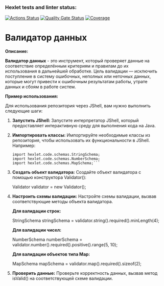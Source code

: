 ### Hexlet tests and linter status:
[![Actions Status](https://github.com/F-Jahura/java-project-78/actions/workflows/hexlet-check.yml/badge.svg)](https://github.com/F-Jahura/java-project-78/actions)
[![Quality Gate Status](https://sonarcloud.io/api/project_badges/measure?project=F-Jahura_java-project-78&metric=alert_status)](https://sonarcloud.io/summary/new_code?id=F-Jahura_java-project-78)
[![Coverage](https://sonarcloud.io/api/project_badges/measure?project=F-Jahura_java-project-78&metric=coverage)](https://sonarcloud.io/summary/new_code?id=F-Jahura_java-project-78)
# Валидатор данных
**Описание:**
 
**Валидатор данных** - это инструмент, который проверяет данные на соответствие определённым критериям и правилам до их использования в дальнейшей обработке. Цель валидации — исключить поступление в систему ошибочных, неполных или неточных данных, которые могут привести к ошибочным результатам работы, утрате данных и сбоям в работе систем.

**Пример использования:**

Для использования репозитория через JShell, вам нужно выполнить следующие шаги:
1.  **Запустить JShell:** Запустите интерпретатор JShell, который предоставляет интерактивную среду для выполнения кода на Java.
2.  **Импортировать классы:** Импортируйте необходимые классы из репозитория, чтобы использовать их функциональности в JShell. Например:
  
    ```import hexlet.code.Validator;
    import hexlet.code.schemas.StringSchema;
    import hexlet.code.schemas.NumberSchema;
    import hexlet.code.schemas.MapSchema;```
    
3.  **Создать объект валидатора:** Создайте объект валидатора с помощью конструктора Validator():

    Validator validator = new Validator();

4.  **Настроить схемы валидации:** Настройте схемы валидации, вызвав соответствующие методы объекта валидатора.     

    **Для валидации строк:**

    StringSchema stringSchema = validator.string().required().minLength(4);

    **Для валидации чисел:**

    NumberSchema numberSchema = validator.number().required().positive().range(5, 10);

    **Для валидации объектов типа Map:**

    MapSchema mapSchema = validator.map().required().sizeof(2);

5.  **Проверить данные:** Проверьте корректность данных, вызвав метод isValid() на соответствующей схеме валидации. 